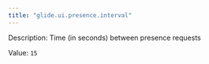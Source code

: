```yaml
---
title: "glide.ui.presence.interval"
---
```


Description: Time (in seconds) between presence requests

Value: `15`